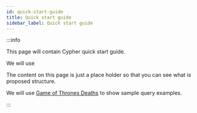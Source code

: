 ```yaml
---
id: quick-start-guide
title: Quick start guide
sidebar_label: Quick start guide
---
```


:::info

This page will contain Cypher quick start guide.

We will use

The content on this page is just a place holder so that you can see what is proposed structure.

We will use  [Game of Thrones Deaths](https://playground.memgraph.com/sandbox/game-of-thrones-deaths) to show sample query examples.  

:::